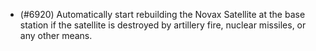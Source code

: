 - (#6920) Automatically start rebuilding the Novax Satellite at the base station if the satellite is destroyed by artillery fire, nuclear missiles, or any other means.
